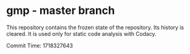 # gmp - master branch

This repository contains the frozen state of the repository.
Its history is cleared. It is used only for static code
analysis with Codacy.

Commit Time: 1718327643